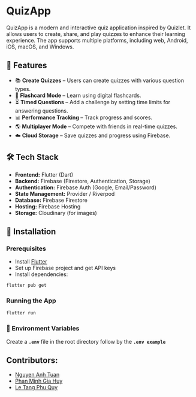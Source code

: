 # QuizApp

QuizApp is a modern and interactive quiz application inspired by Quizlet. It allows users to create, share, and play quizzes to enhance their learning experience. The app supports multiple platforms, including web, Android, iOS, macOS, and Windows.

## 🚀 Features

- 📚 **Create Quizzes** – Users can create quizzes with various question types.
- 🔄 **Flashcard Mode** – Learn using digital flashcards.
- ⏳ **Timed Questions** – Add a challenge by setting time limits for answering questions.
- 📊 **Performance Tracking** – Track progress and scores.
- 🌎 **Multiplayer Mode** – Compete with friends in real-time quizzes.
- ☁️ **Cloud Storage** – Save quizzes and progress using Firebase.

## 🛠️ Tech Stack

- **Frontend:** Flutter (Dart)
- **Backend:** Firebase (Firestore, Authentication, Storage)
- **Authentication:** Firebase Auth (Google, Email/Password)
- **State Management:** Provider / Riverpod
- **Database:** Firebase Firestore
- **Hosting:** Firebase Hosting
- **Storage:** Cloudinary (for images)

## 🔧 Installation

### Prerequisites

- Install [Flutter](https://flutter.dev/docs/get-started/install)
- Set up Firebase project and get API keys
- Install dependencies:

```sh
flutter pub get
```

### Running the App

```sh
flutter run
```

### 🔑 Environment Variables
Create a **`.env`** file in the root directory follow by the **`.env example`**

## Contributors:
- [Nguyen Anh Tuan](https://github.com/tuanworlddev)
- [Phan Minh Gia Huy](https://github.com/huydevpmg)
- [Le Tang Phu Quy](https://github.com/letangphuquy)